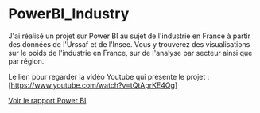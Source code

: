 # PowerBI_Industry
J'ai réalisé un projet sur Power BI au sujet de l'industrie en France à partir des données de l'Urssaf et de l'Insee. Vous y trouverez des visualisations sur le poids de l'industrie en France, sur de l'analyse par secteur ainsi que par région.

Le lien pour regarder la vidéo Youtube qui présente le projet : [https://www.youtube.com/watch?v=tQtAprKE4Qg] 


[Voir le rapport Power BI]([https://app.powerbi.com/view?r=eyJrIjoiZmE4MDcwNDItOTYwZS00MTQ5LTgzZjEtOWNmY2NiYTE4MDNlIiwidCI6IjBmNmFjYzg4LTgxNWYtNDg0Mi04YzJmLTFlZWFiNzAyOGY0MSJ9](https://app.powerbi.com/view?r=eyJrIjoiZmE4MDcwNDItOTYwZS00MTQ5LTgzZjEtOWNmY2NiYTE4MDNlIiwidCI6IjBmNmFjYzg4LTgxNWYtNDg0Mi04YzJmLTFlZWFiNzAyOGY0MSJ9&pageName=e94eb14dde2842e66c08))

